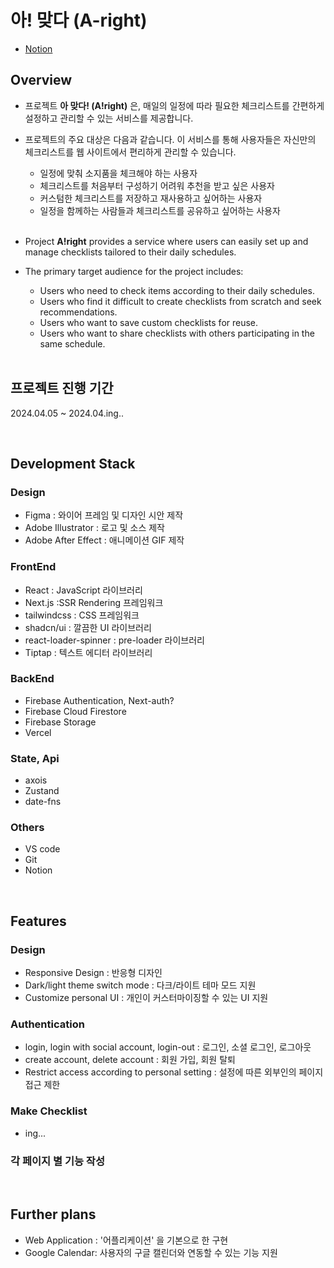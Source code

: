 # 아! 맞다 (A-right)
- [Notion](https://www.notion.so/chaen-notio/714d57f7e7d44aa59e3e2c890af34a6f?pvs=4)
## Overview
- 프로젝트 **아 맞다! (A!right)** 은, 매일의 일정에 따라 필요한 체크리스트를 간편하게 설정하고 관리할 수 있는 서비스를 제공합니다.
- 프로젝트의 주요 대상은 다음과 같습니다. 이 서비스를 통해 사용자들은 자신만의 체크리스트를 웹 사이트에서 편리하게 관리할 수 있습니다.
    - 일정에 맞춰 소지품을 체크해야 하는 사용자
    - 체크리스트를 처음부터 구성하기 어려워 추천을 받고 싶은 사용자
    - 커스텀한 체크리스트를 저장하고 재사용하고 싶어하는 사용자
    - 일정을 함께하는 사람들과 체크리스트를 공유하고 싶어하는 사용자
      
  <br/>
  
- Project **A!right** provides a service where users can easily set up and manage checklists tailored to their daily schedules.
- The primary target audience for the project includes:
  - Users who need to check items according to their daily schedules.
  - Users who find it difficult to create checklists from scratch and seek recommendations.
  - Users who want to save custom checklists for reuse.
  - Users who want to share checklists with others participating in the same schedule.

  <br/>
    
## 프로젝트 진행 기간
2024.04.05 ~ 2024.04.ing..

 <br/>
 
## Development Stack
### Design
- Figma : 와이어 프레임 및 디자인 시안 제작
- Adobe Illustrator : 로고 및 소스 제작
- Adobe After Effect : 애니메이션 GIF 제작
  
### FrontEnd
- React : JavaScript 라이브러리
- Next.js :SSR Rendering 프레임워크
- tailwindcss : CSS 프레임워크
- shadcn/ui : 깔끔한 UI 라이브러리
- react-loader-spinner : pre-loader 라이브러리
- Tiptap : 텍스트 에디터 라이브러리

### BackEnd
- Firebase Authentication, Next-auth?
- Firebase Cloud Firestore
- Firebase Storage
- Vercel

### State, Api
- axois
- Zustand
- date-fns
  
### Others
- VS code
- Git
- Notion

 <br/>
 
## Features
### Design
- Responsive Design : 반응형 디자인
- Dark/light theme switch mode : 다크/라이트 테마 모드 지원
- Customize personal UI : 개인이 커스터마이징할 수 있는 UI 지원

### Authentication
- login, login with social account, login-out : 로그인, 소셜 로그인, 로그아웃
- create account, delete account : 회원 가입, 회원 탈퇴
- Restrict access according to personal setting : 설정에 따른 외부인의 페이지 접근 제한

### Make Checklist
- ing...

### 각 페이지 별 기능 작성

 <br/>
 
## Further plans
- Web Application : '어플리케이션' 을 기본으로 한 구현
- Google Calendar: 사용자의 구글 캘린더와 연동할 수 있는 기능 지원
